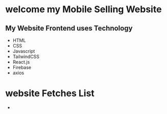 # welcome my Mobile Selling Website

## My Website Frontend uses Technology

- HTML
- CSS
- Javascript
- TailwindCSS
- React.js
- Firebase
- axios

# website Fetches List

-
